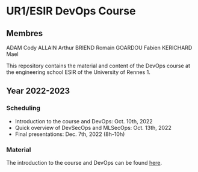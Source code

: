 # UR1/ESIR DevOps Course

## Membres

ADAM Cody
ALLAIN Arthur
BRIEND Romain
GOARDOU Fabien
KERICHARD Mael


This repository contains the material and content of the DevOps course at the engineering school ESIR of the University of Rennes 1. 

## Year 2022-2023

### Scheduling

- Introduction to the course and DevOps: Oct. 10th, 2022
- Quick overview of DevSecOps and MLSecOps: Oct. 13th, 2022
- Final presentations: Dec. 7th, 2022 (8h-10h)

### Material

The introduction to the course and DevOps can be found [here](https://people.irisa.fr/Benoit.Combemale/course/esir/esir3/). 
